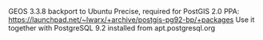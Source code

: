 GEOS 3.3.8 backport to Ubuntu Precise, required for PostGIS 2.0 PPA: https://launchpad.net/~lwarx/+archive/postgis-pg92-bp/+packages
Use it together with PostgreSQL 9.2 installed from apt.postgresql.org
